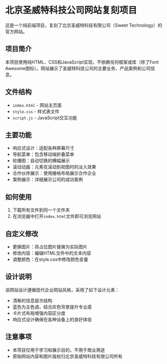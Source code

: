 # 北京圣威特科技公司网站复刻项目

这是一个纯前端项目，复刻了北京圣威特科技有限公司（Sweet Technology）的官方网站。

## 项目简介

本项目使用纯HTML、CSS和JavaScript实现，不依赖任何框架或库（除了Font Awesome图标）。网站展示了圣威特科技公司的主要业务、产品案例和公司信息。

## 文件结构

- `index.html` - 网站主页面
- `style.css` - 样式表文件
- `script.js` - JavaScript交互功能

## 主要功能

- 响应式设计：适配各种屏幕尺寸
- 导航菜单：包含移动端折叠菜单
- 轮播图：自动切换的横幅展示
- 滚动动画：元素在滚动到视图时的淡入效果
- 合作伙伴展示：使用栅格布局展示合作企业
- 案例展示：详细展示公司的成功案例

## 如何使用

1. 下载所有文件到同一个文件夹
2. 在浏览器中打开`index.html`文件即可浏览网站

## 自定义修改

- 更换图片：将占位图片替换为实际图片
- 修改内容：编辑HTML文件中的文本内容
- 调整颜色：在style.css中修改颜色变量

## 设计说明

该网站设计遵循现代企业网站风格，采用了如下设计元素：

- 清晰的信息层次结构
- 蓝色为主色调，结合灰色背景提升专业感
- 卡片式布局增强内容区分度
- 响应式设计确保在各种设备上的良好体验

## 注意事项

- 本项目仅用于学习和展示目的，不用于商业用途
- 原始网站内容和图片版权归北京圣威特科技有限公司所有 